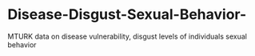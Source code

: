 # Disease-Disgust-Sexual-Behavior-
MTURK data on disease vulnerability, disgust levels of individuals sexual behavior
